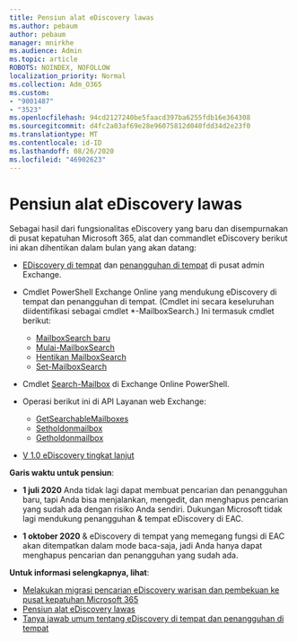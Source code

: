 ```yaml
---
title: Pensiun alat eDiscovery lawas
ms.author: pebaum
author: pebaum
manager: mnirkhe
ms.audience: Admin
ms.topic: article
ROBOTS: NOINDEX, NOFOLLOW
localization_priority: Normal
ms.collection: Adm_O365
ms.custom:
- "9001487"
- "3523"
ms.openlocfilehash: 94cd2127240be5faacd397ba6255fdb16e364308
ms.sourcegitcommit: d4fc2a03af69e28e96075812d040fdd34d2e23f0
ms.translationtype: MT
ms.contentlocale: id-ID
ms.lasthandoff: 08/26/2020
ms.locfileid: "46902623"
---
```

# <a name="retirement-of-legacy-ediscovery-tools"></a>Pensiun alat eDiscovery lawas

Sebagai hasil dari fungsionalitas eDiscovery yang baru dan disempurnakan di pusat kepatuhan Microsoft 365, alat dan commandlet eDiscovery berikut ini akan dihentikan dalam bulan yang akan datang:

- [EDiscovery di tempat](https://docs.microsoft.com/exchange/security-and-compliance/in-place-ediscovery/in-place-ediscovery) dan [penangguhan di tempat](https://docs.microsoft.com/exchange/security-and-compliance/create-or-remove-in-place-holds) di pusat admin Exchange.

- Cmdlet PowerShell Exchange Online yang mendukung eDiscovery di tempat dan penangguhan di tempat. (Cmdlet ini secara keseluruhan diidentifikasi sebagai cmdlet *-MailboxSearch.) Ini termasuk cmdlet berikut:

    - [MailboxSearch baru](https://docs.microsoft.com/powershell/module/exchange/policy-and-compliance-content-search/new-mailboxsearch)
    - [Mulai-MailboxSearch](https://docs.microsoft.com/powershell/module/exchange/policy-and-compliance-content-search/start-mailboxsearch)
    - [Hentikan MailboxSearch](https://docs.microsoft.com/powershell/module/exchange/policy-and-compliance-content-search/stop-mailboxsearch)
    - [Set-MailboxSearch](https://docs.microsoft.com/powershell/module/exchange/policy-and-compliance-content-search/set-mailboxsearch)

- Cmdlet [Search-Mailbox](https://docs.microsoft.com/powershell/module/exchange/mailboxes/search-mailbox?view=exchange-ps) di Exchange Online PowerShell.
- Operasi berikut ini di API Layanan web Exchange:
    - [GetSearchableMailboxes](https://docs.microsoft.com/exchange/client-developer/web-service-reference/getsearchablemailboxes-operation)
    - [Setholdonmailbox](https://docs.microsoft.com/exchange/client-developer/web-service-reference/setholdonmailboxes-operation)
    - [Getholdonmailbox](https://docs.microsoft.com/exchange/client-developer/web-service-reference/getholdonmailboxes-operation)

- [V 1.0 eDiscovery tingkat lanjut](https://docs.microsoft.com/microsoft-365/compliance/office-365-advanced-ediscovery)

**Garis waktu untuk pensiun**:
- **1 juli 2020** Anda tidak lagi dapat membuat pencarian dan penangguhan baru, tapi Anda bisa menjalankan, mengedit, dan menghapus pencarian yang sudah ada dengan risiko Anda sendiri. Dukungan Microsoft tidak lagi mendukung penangguhan & tempat eDiscovery di EAC.
    
- **1 oktober 2020** & eDiscovery di tempat yang memegang fungsi di EAC akan ditempatkan dalam mode baca-saja, jadi Anda hanya dapat menghapus pencarian dan penangguhan yang sudah ada.

**Untuk informasi selengkapnya, lihat**:

 - [Melakukan migrasi pencarian eDiscovery warisan dan pembekuan ke pusat kepatuhan Microsoft 365](https://docs.microsoft.com/microsoft-365/compliance/migrate-legacy-ediscovery-searches-and-holds)
 - [Pensiun alat eDiscovery lawas](https://docs.microsoft.com/microsoft-365/compliance/legacy-ediscovery-retirement)
 - [Tanya jawab umum tentang eDiscovery di tempat dan penangguhan di tempat](https://docs.microsoft.com/microsoft-365/compliance/legacy-ediscovery-retirement#faqs-about-in-place-ediscovery-and-in-place-holds)



